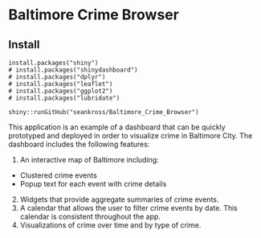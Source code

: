 # Baltimore Crime Browser

## Install

```
install.packages("shiny")
# install.packages("shinydashboard")
# install.packages("dplyr")
# install.packages("leaflet")
# install.packages("ggplot2")
# install.packages("lubridate")

shiny::runGitHub("seankross/Baltimore_Crime_Browser")
```

This application is an example of a dashboard that can be quickly prototyped
and deployed in order to visualize crime in Baltimore City. The dashboard
includes the following features:

1. An interactive map of Baltimore including:
  - Clustered crime events
  - Popup text for each event with crime details
2. Widgets that provide aggregate summaries of crime events.
3. A calendar that allows the user to filter crime events by date. This calendar
is consistent throughout the app.
4. Visualizations of crime over time and by type of crime.

